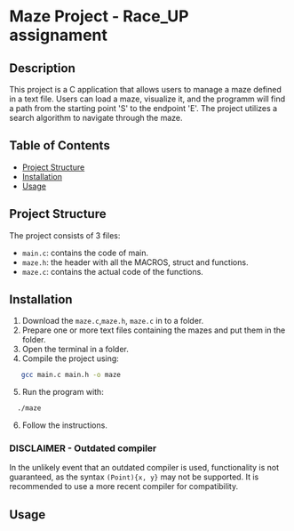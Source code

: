 # Maze Project - Race_UP assignament

## Description

This project is a C application that allows users to manage a maze defined in a text file. Users can load a maze, visualize it, and the programm will find a path from the starting point 'S' to the endpoint 'E'. The project utilizes a search algorithm to navigate through the maze.

## Table of Contents

- [Project Structure](#project-structure)
- [Installation](#installation)
- [Usage](#usage)


## Project Structure

The project consists of 3 files:
- `main.c`: contains the code of main.
- `maze.h`: the header with all the MACROS, struct and functions.
- `maze.c`: contains the actual code of the functions.

## Installation

1. Download the `maze.c`,`maze.h`, `maze.c` in to a folder.
2. Prepare one or more text files containing the mazes and put them in the folder.
3. Open the terminal in a folder.
4. Compile the project using:

```bash
   gcc main.c main.h -o maze
```
5. Run the program with:

```bash
  ./maze
```
6. Follow the instructions.

### DISCLAIMER - Outdated compiler

In the unlikely event that an outdated compiler is used, functionality is not guaranteed, as the syntax `(Point){x, y}` may not be supported. It is recommended to use a more recent compiler for  compatibility.

## Usage



